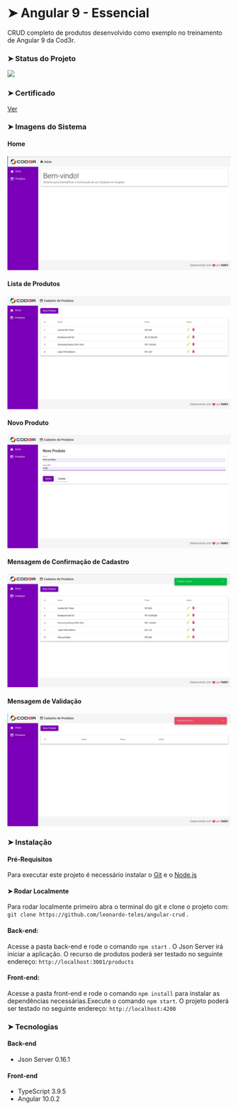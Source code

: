 # ➤ Angular 9 - Essencial

CRUD completo de produtos desenvolvido como exemplo no treinamento de Angular 9 da Cod3r.

### ➤ Status do Projeto

<img src="https://img.shields.io/badge/CRUD%20de%20Produtos-100%25-success"/>  

### ➤ Certificado

[Ver](https://www.cod3r.com.br/certificates/wcmxvq2h4x)

### ➤ Imagens do Sistema

#### Home
<img src="./frontend/src/assets/img/screenshots/home.jpg">

#### Lista de Produtos
<img src="./frontend/src/assets/img/screenshots/lista_produto.jpg">

#### Novo Produto
<img src="./frontend/src/assets/img/screenshots/cad_produto.jpg">

#### Mensagem de Confirmação de Cadastro
<img src="./frontend/src/assets/img/screenshots/msg_confirmacao.jpg">

#### Mensagem de Validação
<img src="./frontend/src/assets/img/screenshots/msg_validacao.jpg">

### ➤ Instalação

#### Pré-Requisitos
Para executar este projeto é necessário instalar o [Git](https://git-scm.com/) e o [Node.js](https://nodejs.org/en/)

#### ➤ Rodar Localmente
Para rodar localmente primeiro abra o terminal do git e clone o projeto com:
` git clone https://github.com/leonardo-teles/angular-crud ` .

#### Back-end:
Acesse a pasta back-end e rode o comando `npm start` . O Json Server irá iniciar a aplicação. O recurso de produtos poderá ser testado no seguinte endereço: `http://localhost:3001/products`

#### Front-end:
Acesse a pasta front-end e rode o comando `npm install` para instalar as dependências necessárias.Execute o comando `npm start`. O projeto poderá ser testado no seguinte endereço: `http://localhost:4200`

### ➤ Tecnologias

#### Back-end
* Json Server 0.16.1

#### Front-end
* TypeScript 3.9.5
* Angular 10.0.2
